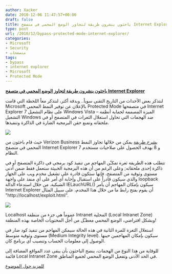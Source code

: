 ```yaml
---
author: Xacker
date: 2010-12-06 11:47:57+00:00
draft: false
title: باحثون ينشرون طريقة لتجاوز الوضع المحمي في متصفح Internet Explorer
type: post
url: /2010/12/bypass-protected-mode-internet-explorer/
categories:
- Microsoft
- Security
- متصفحات
tags:
- bypass
- internet explorer
- Microsoft
- Protected Mode
---
```


**[باحثون ينشرون طريقة لتجاوز الوضع المحمي في متصفح Internet Explorer](https://www.it-scoop.com/2010/12/bypass-protected-mode-internet-explorer)**


لنتذكر بعض الأحداث من التاريخ التقني سوياً.. وبدقة أكثر، لنتذكر معاً اللحظة التي قامت Microsoft بالإعلان عن توفير النمط المحمي Protected Mode في متصفحها Internet Explorer 7 على نظام التشغيل Windows Vista – الميزة المصممة لحماية أنظمة التشغيل Windows ضد الهجمات التي تحاول استغلال الثغرات في المتصفح أو في ملحقاته وتمنع حقن البرمجية الضارة في الذاكرة وتنفيذها.

[![](https://www.it-scoop.com/wp-content/uploads/2010/03/Internet_Explorer_7_Logo_red.png)
](https://www.it-scoop.com/2010/12/bypass-protected-mode-internet-explorer)

حيث قام باحثون من Verizon Business [بشرح طريقة](http://www.verizonbusiness.com/resources/whitepapers/wp_escapingmicrosoftprotectedmodeinternetexplorer_en_xg.pdf) يمكن من خلالها تجاوز النمط المحمي في متصفح Internet Explorer 7 و 8 بهدف الحصول على صلاحيات مستخدم النظام.

تتطلب هذه الطريقة ثغرة تمكـّن المهاجم من تنفيذ كود برمجي في ذاكرة المتصفح أو في ذاكرة إحدى ملحقاته; وعلى الرغم من أن هذه البرمجية الخبيثة ستعمل فقط ضمن أدنى مستوى وثوقية من المتصفح، فإنها ستكون قادرة على تشغيل مخدم ويب على الجهاز والذي سيكون قادراً على استقبال وإجابة أي أمر على أي منفذ على واجهة loopback الشبكية. من خلال استدعاء الدالة IELauchURL() سيكون بإمكان المهاجم أن يأمر Internet Explorer أن يقوم بفتح رابط ما من خلال هذا المخدم، على سبيل المثال "http://localhost/exploit.html".


[![](https://www.it-scoop.com/wp-content/uploads/2010/12/2e5b122a36014ab6.jpeg)
](https://www.it-scoop.com/wp-content/uploads/2010/12/2e5b122a36014ab6.jpeg)


Localhost عموماً هي جزء من منطقة Intranet المحلية (Local Intranet Zone) وبشكل افتراضي، الوضع المحمي معطـّل من أجل المحتويات الخاصة بهذه المنطقة!

استغلال الثغرة للمرة الثانية في هذه الحالة سيمكن المهاجم من تنفيذ كود ضار في مستوى وثوقية متوسط (Medium Integrity level). سيكون بإمكان المهاجمين حينها الوصول إلى معلومات الحساب وتنصيب أي برنامج كان.

للوقاية من هذا النوع من الهجمات، ينصح الباحثون بأن يبقى عدد المواقع المضافة إلى قائمة Local Intranet Zone في الحد الأدنى وتفعيل الوضع المحمي لجميع المناطق.

[للمزيد حول الموضوع](http://threatpost.com/en_us/blogs/researchers-bypass-internet-explorer-protected-mode-120310)
